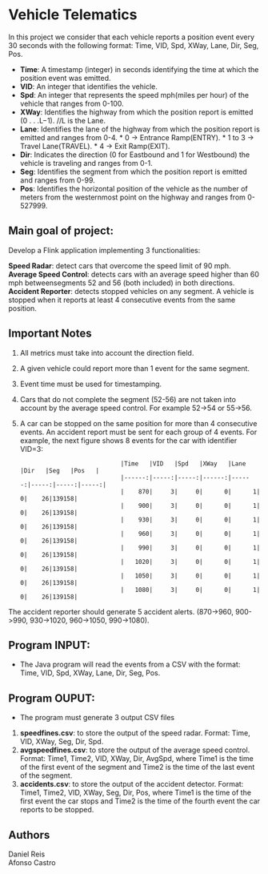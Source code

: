 # Vehicle Telematics

In this project we consider that each vehicle reports a position event every 30 seconds with the following format: Time, VID, Spd, XWay, Lane, Dir, Seg, Pos.

* __Time__: A timestamp (integer) in seconds identifying the time at which the position event was emitted.
* __VID__: An integer that identifies the vehicle.
* __Spd__: An integer that represents the speed mph(miles per hour) of the vehicle that ranges from 0-100.
* __XWay__: Identifies the highway from which the position report is emitted (0 . . .L−1). //L is the Lane.
* __Lane__: Identifies the lane of the highway from which the position report is emitted and ranges from 0-4.
        * 0 -> Entrance Ramp(ENTRY).
        * 1 to 3 -> Travel Lane(TRAVEL).
        * 4 -> Exit Ramp(EXIT).
* __Dir__: Indicates the direction (0 for Eastbound and 1 for Westbound) the vehicle is traveling and ranges from 0-1.
* __Seg__: Identifies the segment from which the position report is emitted and ranges from 0-99.
* __Pos__: Identifies the horizontal position of the vehicle as the number of meters from the westernmost point on the highway and ranges from 0-527999.

## Main goal of project:
Develop a Flink application implementing 3 functionalities:

__Speed Radar__: detect cars that overcome the speed limit of 90 mph.
__Average Speed Control__: detects cars with an average speed higher than 60 mph betweensegments 52 and 56 (both included) in both directions.
__Accident Reporter__: detects stopped vehicles on any segment. A vehicle is stopped when it reports at least 4 consecutive events from the same position.

## Important Notes

1. All metrics must take into account the direction field.
2. A given vehicle could report more than 1 event for the same segment.
3. Event time must be used for timestamping.
4. Cars that do not complete the segment (52-56) are not taken into account by the average speed control. For example 52->54  or 55->56. 
5. A car can be stopped on the same position for more than 4 consecutive events. An accident report must be sent for each group of 4 events. 
For example, the next figure shows 8 events for the car with identifier VID=3:


                                   |Time   |VID   |Spd   |XWay   |Lane   |Dir   |Seg   |Pos   |
                                   |------:|-----:|-----:|------:|------:|-----:|-----:|-----:|
                                   |    870|     3|     0|      0|      1|     0|    26|139158|
                                   |    900|     3|     0|      0|      1|     0|    26|139158|
                                   |    930|     3|     0|      0|      1|     0|    26|139158|
                                   |    960|     3|     0|      0|      1|     0|    26|139158|
                                   |    990|     3|     0|      0|      1|     0|    26|139158|
                                   |   1020|     3|     0|      0|      1|     0|    26|139158|
                                   |   1050|     3|     0|      0|      1|     0|    26|139158|
                                   |   1080|     3|     0|      0|      1|     0|    26|139158|

The accident reporter should generate 5 accident alerts. (870->960, 900->990, 930->1020, 960->1050, 990->1080).

## Program INPUT:
* The Java program will read the events from a CSV with the format: Time, VID, Spd, XWay, Lane, Dir, Seg, Pos.

## Program OUPUT:
* The program must generate 3 output CSV files
1. __speedfines.csv__: to store the output of the speed radar. Format: Time, VID, XWay, Seg, Dir, Spd.
2. __avgspeedfines.csv__: to store the output of the average speed control. Format: Time1, Time2, VID, XWay, Dir, AvgSpd, where Time1 is the time of the first event of the segment and Time2 is the time of the last event of the segment.
2. __accidents.csv__: to store the output of the accident detector. Format: Time1, Time2, VID, XWay, Seg, Dir, Pos, where Time1 is the time of the first event the car stops and Time2 is the time of the fourth event the car reports to be stopped.
 
 ## Authors
 Daniel Reis<br>
 Afonso Castro
 
